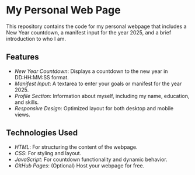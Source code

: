 # My Personal Web Page

This repository contains the code for my personal webpage that includes a New Year countdown, a manifest input for the year 2025, and a brief introduction to who I am.

## Features

- *New Year Countdown*: Displays a countdown to the new year in DD:HH:MM:SS format.
- *Manifest Input*: A textarea to enter your goals or manifest for the year 2025.
- *Profile Section*: Information about myself, including my name, education, and skills.
- *Responsive Design*: Optimized layout for both desktop and mobile views.

## Technologies Used

- *HTML*: For structuring the content of the webpage.
- *CSS*: For styling and layout.
- *JavaScript*: For countdown functionality and dynamic behavior.
- *GitHub Pages*: (Optional) Host your webpage for free.
